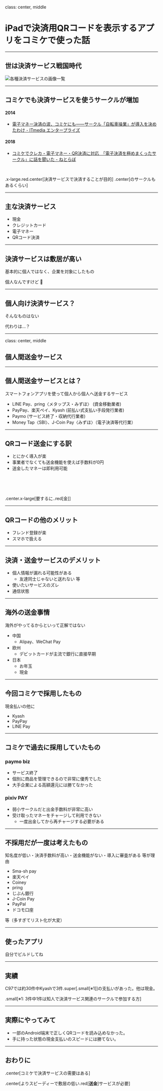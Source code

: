 class: center, middle

# iPadで決済用QRコードを表示するアプリをコミケで使った話

---

## 世は決済サービス戦国時代

![各種決済サービスの画像一覧]()

---

## コミケでも決済サービスを使うサークルが増加

#### 2014
- [電子マネー決済の波、コミケにも――サークル「自転車操業」が導入を決めたわけ \- ITmedia エンタープライズ](https://www.itmedia.co.jp/bizid/articles/1401/17/news007.html)

#### 2018
- [コミケでクレカ・電子マネー・QR決済に対応　「電子決済を極めまくったサークル」に話を聞いた \- ねとらぼ](https://nlab.itmedia.co.jp/nl/articles/1808/29/news091.html)

<br>

.x-large.red.center[決済サービスで決済することが目的]
.center[のサークルもあるくらい]

---

## 主な決済サービス

- 現金
- クレジットカード
- 電子マネー
- QRコード決済

---

## 決済サービスは敷居が高い

基本的に個人ではなく、企業を対象にしたもの


個人なんですけど 💢

---

## 個人向け決済サービス？

そんなものはない

代わりは...？

---

class: center, middle

## 個人間送金サービス

---

## 個人間送金サービスとは？

スマートフォンアプリを使って個人から個人へ送金するサービス

- LINE Pay、pring〈メタップス・みずほ〉 (資金移動業者)
- PayPay、楽天ペイ、Kyash (前払い式支払い手段発行業者)
- Paymo (サービス終了・収納代行業者)
- Money Tap〈SBI〉、J-Coin Pay〈みずほ〉（電子決済等代行業）

---

## QRコード送金にする訳

- とにかく導入が楽
- 事業者でなくても送金機能を使えば手数料が0円
- 送金したマネーは即利用可能

<br>
<br>
<br>

.center.x-large[要するに..red[金]]

---

## QRコードの他のメリット

- フレンド登録が楽
- スマホで扱える

---

## 決済・送金サービスのデメリット

- 個人情報が漏れる可能性がある
  - 友達同士じゃないと送れない 等
- 使いたいサービスのズレ
- 通信状態

---

## 海外の送金事情

海外がやってるからといって正解ではない

- 中国
  - Alipay、WeChat Pay
- 欧州
  - デビットカードが主流で銀行に直接早期
- 日本
  - お年玉
  - 現金

---

## 今回コミケで採用したもの

現金払いの他に

- Kyash
- PayPay
- LINE Pay

---

## コミケで過去に採用していたもの

### paymo biz
- サービス終了
- 個別に商品を管理できるので非常に優秀でした
- 大手企業による高額還元には勝てなかった

### pixiv PAY
- 弱小サークルだと出金手数料が非常に高い
- 受け取ったマネーをチャージして利用できない
  - 一度出金してから再チャージする必要がある

---

## 不採用だが一度は考えたもの

知名度が低い・決済手数料が高い・送金機能がない・導入に審査がある 等が理由

- Sma-sh pay
- 楽天ペイ
- Coiney
- pring
- じぶん銀行
- J-Coin Pay
- PayPal
- ドコモ口座

等（多すぎてリスト化が大変）

---

## 使ったアプリ

自分でビルドしてね

---

## 実績

C97では約30件中Kyashで3件.super[.small[※1]]の支払いがあった。他は現金。

.small[※1: 3件中1件は知人で決済サービス関連のサークルで参加する方]

---

## 実際にやってみて

- 一部のAndroid端末で正しくQRコードを読み込めなかった。
- 手に持った状態の現金支払いのスピードには勝てない。

---

## おわりに

.center[コミケで決済サービスの需要はある]

.center[よりスピーディーで敷居の低い.red[**送金**]サービスが必要]